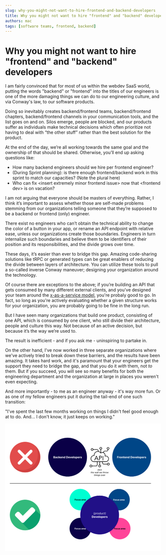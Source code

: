 ```yaml
---
slug: why-you-might-not-want-to-hire-frontend-and-backend-developers
title: Why you might not want to hire "frontend" and "backend" developers
authors: mac
tags: [software teams, frontend, backend]
---
```


# Why you might not want to hire "frontend" and "backend" developers

I am fairly convinced that for most of us within the webdev SaaS world, putting the words "backend" or "frontend" into the titles of our engineers is one of the more damaging things we can do to our engineering culture, and via Conway's law, to our software products.

Doing so inevitably creates backend/frontend teams, backend/frontend chapters, backend/frontend channels in your communication tools, and the list goes on and on.
Silos emerge, people are blocked, and our products suffer as individuals make technical decisions which often prioritize not having to deal with “the other stuff” rather than the best solution for the product.

At the end of the day, we’re all working towards the same goal and the ownership of that should be shared. Otherwise, you’ll end up asking questions like:

- How many backend engineers should we hire per frontend engineer?
- (During Sprint planning): is there enough frontend/backend work in this sprint to match our capacities? (Note the plural here)
- Who can fix \<insert extremely minor frontend issue\> now that \<frontend dev\> is on vacation?

I am not arguing that everyone should be masters of everything. Rather, I think it’s important to assess whether those are self-made problems stemming from our organizations telling someone that they’re supposed to be a backend or frontend (only) engineer.

There exist no engineers who can’t obtain the technical ability to change the color of a button in your app, or rename an API endpoint with relative ease, unless our organizations create those boundaries. Engineers in turn internalize such boundaries and believe them to be identifiers of their position and its responsibilities, and the divide grows over time.

These days, it’s easier than ever to bridge this gap. Amazing code-sharing solutions like tRPC or generated types can be great enablers of reducing the divide between layers of architecture. You can utilize these tools to pull a so-called inverse Conway maneuver; designing your organization around the technology.

Of course there are exceptions to the above; if you’re building an API that gets consumed by many different external clients, and you've designed your team around the [x-as-a-service model](https://teamtopologies.com/key-concepts), you're probaly good to go. In fact, so long as you're actively evaluating whether a given structure works for your organization, you are probably going to be fine in the long run.

But I have seen many organizations that build one product, consisting of one API, which is consumed by one client, who still divide their architecture, people and culture this way.
Not because of an active decision, but because it’s the way we’re used to.

The result is inefficient - and if you ask me - uninspiring to partake in.

On the other hand, I've now worked in three separate organizations where we've actively tried to break down these barriers, and the results have been amazing. It takes hard work, and it's paramount that your engineers get the support they need to bridge the gap, and that you do it _with_ them, not _to_ them. But if you succeed, you will see so many benefits for both the engineering department and the organization at large in places you weren't even expecting.

And more importantly - to me as an engineer anyway - it's way more fun. Or as one of my fellow engineers put it during the tail-end of one such transition:

"I've spent the last few months working on things I didn't feel good enough at to do. And... I don't know, it just keeps on working."

!["Product Developers diagram"](/img/frontend-backend-teams.png "Product Developers diagram")
